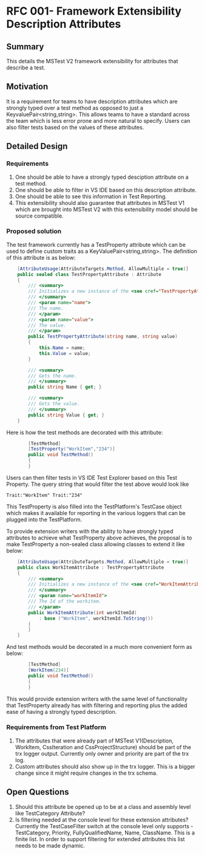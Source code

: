 # RFC 001- Framework Extensibility Description Attributes

## Summary
This details the MSTest V2 framework extensibility for attributes that describe a test.  

## Motivation
It is a requirement for teams to have description attributes which are strongly typed over a test method as opposed to just a KeyvaluePair<string,string>. This allows teams to have a standard across the team which is less error prone and more natural to specify. Users can also filter tests based on the values of these attributes.

## Detailed Design

### Requirements
1. One should be able to have a strongly typed desciption attribute on a test method.
2. One should be able to filter in VS IDE based on this description attribute.
3. One should be able to see this information in Test Reporting.
4. This extensibility should also guarantee that attributes in MSTest V1 which are brought into MSTest V2 with this extensibility model should be source compatible.

### Proposed solution
The test framework currently has a TestProperty attribute which can be used to define custom traits as a KeyValuePair<string,string>. The definition of this attribute is as below:
```csharp
    [AttributeUsage(AttributeTargets.Method, AllowMultiple = true)]
    public sealed class TestPropertyAttribute : Attribute
    {
        /// <summary>
        /// Initializes a new instance of the <see cref="TestPropertyAttribute"/> class.
        /// </summary>
        /// <param name="name">
        /// The name.
        /// </param>
        /// <param name="value">
        /// The value.
        /// </param>
        public TestPropertyAttribute(string name, string value)
        {
            this.Name = name;
            this.Value = value;
        }

        /// <summary>
        /// Gets the name.
        /// </summary>
        public string Name { get; }

        /// <summary>
        /// Gets the value.
        /// </summary>
        public string Value { get; }
    }
``` 
Here is how the test methods are decorated with this attribute:
```csharp
        [TestMethod]
        [TestProperty("WorkItem","234")]
        public void TestMethod()
        {
        }
```
Users can then filter tests in VS IDE Test Explorer based on this Test Property. The query string that would filter the test above would look like 
```
Trait:"WorkItem" Trait:"234"
```
This TestProperty is also filled into the TestPlatform's TestCase object which makes it available for reporting in the various loggers that can be plugged into the TestPlatform. 

To provide extension writers with the ability to have strongly typed attributes to achieve what TestProperty above achieves, the proposal is to make TestProperty a non-sealed class allowing classes to extend it like below:
```csharp
    [AttributeUsage(AttributeTargets.Method, AllowMultiple = true)]
    public class WorkItemAttribute : TestPropertyAttribute
    {
        /// <summary>
        /// Initializes a new instance of the <see cref="WorkItemAttribute"/> class.
        /// </summary>
        /// <param name="workItemId">
        /// The Id of the workitem.
        /// </param>
        public WorkItemAttribute(int workItemId)
            : base ("WorkItem", workItemId.ToString())
        {
        }
    }
```
And test methods would be decorated in a much more convenient form as below:
```csharp
        [TestMethod]
        [WorkItem(234)]
        public void TestMethod()
        {
        }
```
This would provide extension writers with the same level of functionality that TestProperty already has with filtering and reporting plus the added ease of having a strongly typed description.  

### Requirements from Test Platform
1. The attributes that were already part of MSTest V1(Description, WorkItem, CssIteration and CssProjectStructure) should be part of the trx logger output. Currently only owner and priority are part of the trx log.
2. Custom attributes should also show up in the trx logger. This is a bigger change since it might require changes in the trx schema.

## Open Questions
1. Should this attribute be opened up to be at a class and assembly level like TestCategory Attribute?
2. Is filtering needed at the console level for these extension attributes? Currently the TestCaseFilter switch at the console level only supports - TestCategory, Priority, FullyQualifiedName, Name, ClassName. This is a finite list. In order to support filtering for extended attributes this list needs to be made dynamic.   
